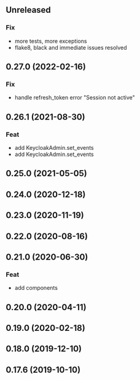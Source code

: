 ## Unreleased

### Fix

- more tests, more exceptions
- flake8, black and immediate issues resolved

## 0.27.0 (2022-02-16)

### Fix

- handle refresh_token error "Session not active"

## 0.26.1 (2021-08-30)

### Feat

- add KeycloakAdmin.set_events
- add KeycloakAdmin.set_events

## 0.25.0 (2021-05-05)

## 0.24.0 (2020-12-18)

## 0.23.0 (2020-11-19)

## 0.22.0 (2020-08-16)

## 0.21.0 (2020-06-30)

### Feat

- add components

## 0.20.0 (2020-04-11)

## 0.19.0 (2020-02-18)

## 0.18.0 (2019-12-10)

## 0.17.6 (2019-10-10)

